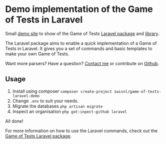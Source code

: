 # Demo implementation of the Game of Tests in Laravel

Small [demo site](http://gameoftests.swis.nl/) to show of the Game of Tests [Laravel package](https://github.com/swisnl/game-of-tests-laravel) and [library](https://github.com/swisnl/game-of-tests). 

The Laravel package aims to enable a quick implementation of a Game of Tests in Laravel. It gives you a set of commands and basic templates to make your own Game of Tests.

Want more parsers? Have a question? [Contact me](https://www.swis.nl/wie-zijn-wij/bjorn-brala) or contribute on [Github](https://github.com/swisnl/game-of-tests).

## Usage

1. Install using composer ``composer create-project swisnl/game-of-tests-laravel-demo``
2. Change ``.env`` to suit your needs.
3. Migrate the databases ``php artisan migrate``
4. Inspect an organisation ``php got:inpect-github laravel``

All done! 

For more information on how to use the Laravel commands, check out the [Game of Tests Laravel package](https://github.com/swisnl/game-of-tests-laravel).
